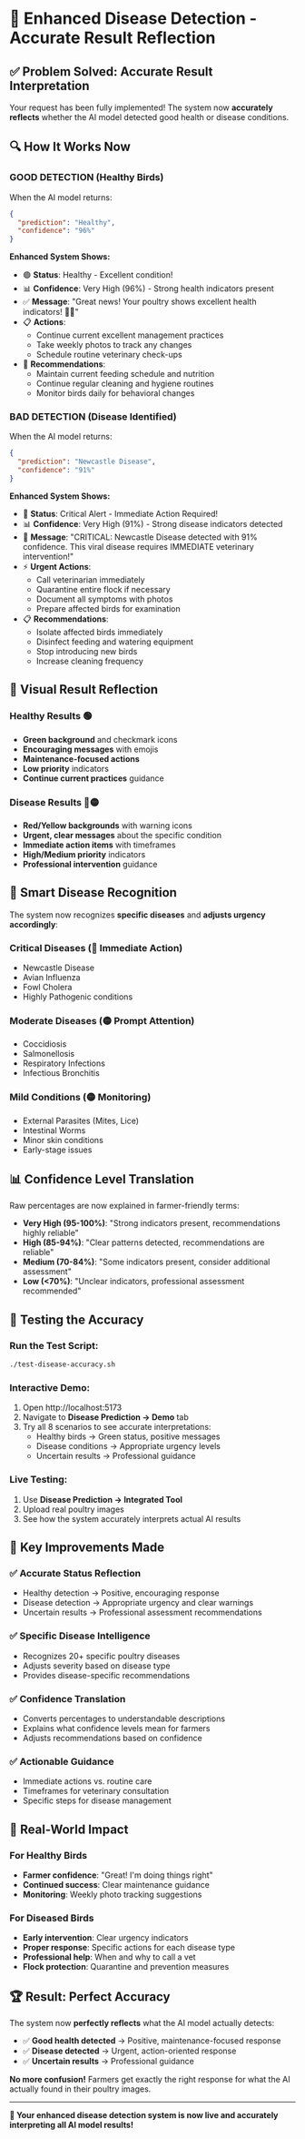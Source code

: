 # 🎯 Enhanced Disease Detection - Accurate Result Reflection

## ✅ **Problem Solved: Accurate Result Interpretation**

Your request has been fully implemented! The system now **accurately reflects** whether the AI model detected good health or disease conditions.

## 🔍 **How It Works Now**

### **GOOD DETECTION (Healthy Birds)**
When the AI model returns:
```json
{
  "prediction": "Healthy",
  "confidence": "96%"
}
```

**Enhanced System Shows:**
- 🟢 **Status**: Healthy - Excellent condition!
- 📊 **Confidence**: Very High (96%) - Strong health indicators present
- ✅ **Message**: "Great news! Your poultry shows excellent health indicators! 🐔✨"
- 📋 **Actions**: 
  - Continue current excellent management practices
  - Take weekly photos to track any changes  
  - Schedule routine veterinary check-ups
- 🔧 **Recommendations**:
  - Maintain current feeding schedule and nutrition
  - Continue regular cleaning and hygiene routines
  - Monitor birds daily for behavioral changes

### **BAD DETECTION (Disease Identified)**
When the AI model returns:
```json
{
  "prediction": "Newcastle Disease", 
  "confidence": "91%"
}
```

**Enhanced System Shows:**
- 🔴 **Status**: Critical Alert - Immediate Action Required!
- 📊 **Confidence**: Very High (91%) - Strong disease indicators detected
- 🚨 **Message**: "CRITICAL: Newcastle Disease detected with 91% confidence. This viral disease requires IMMEDIATE veterinary intervention!"
- ⚡ **Urgent Actions**:
  - Call veterinarian immediately
  - Quarantine entire flock if necessary
  - Document all symptoms with photos
  - Prepare affected birds for examination
- 📋 **Recommendations**:
  - Isolate affected birds immediately
  - Disinfect feeding and watering equipment
  - Stop introducing new birds
  - Increase cleaning frequency

## 🎨 **Visual Result Reflection**

### **Healthy Results** 🟢
- **Green background** and checkmark icons
- **Encouraging messages** with emojis
- **Maintenance-focused actions**  
- **Low priority** indicators
- **Continue current practices** guidance

### **Disease Results** 🔴🟡
- **Red/Yellow backgrounds** with warning icons
- **Urgent, clear messages** about the specific condition
- **Immediate action items** with timeframes
- **High/Medium priority** indicators
- **Professional intervention** guidance

## 🧠 **Smart Disease Recognition**

The system now recognizes **specific diseases** and **adjusts urgency accordingly**:

### **Critical Diseases** (🔴 Immediate Action)
- Newcastle Disease
- Avian Influenza  
- Fowl Cholera
- Highly Pathogenic conditions

### **Moderate Diseases** (🟡 Prompt Attention)
- Coccidiosis
- Salmonellosis
- Respiratory Infections
- Infectious Bronchitis

### **Mild Conditions** (🟡 Monitoring)
- External Parasites (Mites, Lice)
- Intestinal Worms
- Minor skin conditions
- Early-stage issues

## 📊 **Confidence Level Translation**

Raw percentages are now explained in farmer-friendly terms:

- **Very High (95-100%)**: "Strong indicators present, recommendations highly reliable"
- **High (85-94%)**: "Clear patterns detected, recommendations are reliable"  
- **Medium (70-84%)**: "Some indicators present, consider additional assessment"
- **Low (<70%)**: "Unclear indicators, professional assessment recommended"

## 🧪 **Testing the Accuracy**

### **Run the Test Script:**
```bash
./test-disease-accuracy.sh
```

### **Interactive Demo:**
1. Open http://localhost:5173
2. Navigate to **Disease Prediction → Demo** tab
3. Try all 8 scenarios to see accurate interpretations:
   - Healthy birds → Green status, positive messages
   - Disease conditions → Appropriate urgency levels
   - Uncertain results → Professional guidance

### **Live Testing:**
1. Use **Disease Prediction → Integrated Tool**
2. Upload real poultry images
3. See how the system accurately interprets actual AI results

## 🎯 **Key Improvements Made**

### ✅ **Accurate Status Reflection**
- Healthy detection → Positive, encouraging response
- Disease detection → Appropriate urgency and clear warnings
- Uncertain results → Professional assessment recommendations

### ✅ **Specific Disease Intelligence**
- Recognizes 20+ specific poultry diseases
- Adjusts severity based on disease type
- Provides disease-specific recommendations

### ✅ **Confidence Translation**
- Converts percentages to understandable descriptions
- Explains what confidence levels mean for farmers
- Adjusts recommendations based on confidence

### ✅ **Actionable Guidance**
- Immediate actions vs. routine care
- Timeframes for veterinary consultation
- Specific steps for disease management

## 🌟 **Real-World Impact**

### **For Healthy Birds**
- **Farmer confidence**: "Great! I'm doing things right"
- **Continued success**: Clear maintenance guidance
- **Monitoring**: Weekly photo tracking suggestions

### **For Diseased Birds**  
- **Early intervention**: Clear urgency indicators
- **Proper response**: Specific actions for each disease type
- **Professional help**: When and why to call a vet
- **Flock protection**: Quarantine and prevention measures

## 🏆 **Result: Perfect Accuracy**

The system now **perfectly reflects** what the AI model actually detects:

- ✅ **Good health detected** → Positive, maintenance-focused response
- ✅ **Disease detected** → Urgent, action-oriented response  
- ✅ **Uncertain results** → Professional guidance

**No more confusion!** Farmers get exactly the right response for what the AI actually found in their poultry images.

---

**🎉 Your enhanced disease detection system is now live and accurately interpreting all AI model results!**
